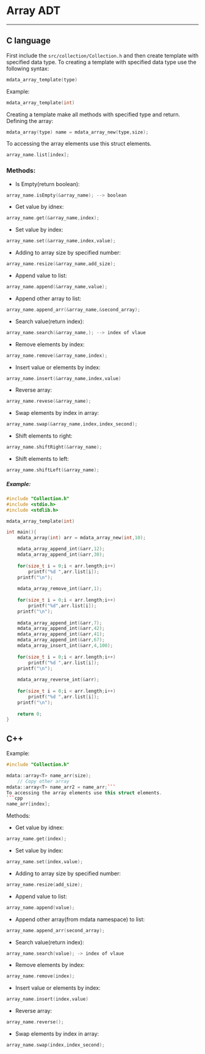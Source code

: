 # Array ADT
----------------------------
## C language
First include the `src/collection/Collection.h` and then create template with specified data type.
To creating a template with specified data type use the following syntax:
```c
mdata_array_template(type)
```
Example:
```c
mdata_array_template(int)
```
Creating a template make all methods with specified type and return.  
Defining the array:
```c
mdata_array(type) name = mdata_array_new(type,size);
```
To accessing the array elements use this struct elements.
```c 
array_name.list[index];
```
### Methods:  
* Is Empty(return boolean):
 ```c
array_name.isEmpty(&array_name); --> boolean
```
* Get value by idnex:
``` c
array_name.get(&array_name,index);
```
* Set value by index:
 ```c
array_name.set(&array_name,index,value);
```
* Adding to array size by specified number:
 ```c
array_name.resize(&array_name,add_size);
```
* Append value to list:
 ```c
array_name.append(&array_name,value);
```
* Append other array to list:
 ```c
array_name.append_arr(&array_name,&second_array);
```
* Search value(return index):
 ```c
array_name.search(&array_name,); --> index of vlaue
```
* Remove elements by index:
 ```c
array_name.remove(&array_name,index);
```
* Insert value or elements by index:
 ```c
array_name.insert(&array_name,index,value)
```
* Reverse array:
 ```c
array_name.revese(&array_name);
```
* Swap elements by index in array:
```c
array_name.swap(&array_name,index,index_second);
```
* Shift elements to right:
```c
array_name.shiftRight(&array_name);
```
* Shift elements to left:
```c
array_name.shiftLeft(&array_name);
```

##### Example:  
```c
#include "Collection.h"
#include <stdio.h>
#include <stdlib.h>

mdata_array_template(int)

int main(){
	mdata_array(int) arr = mdata_array_new(int,10);

	mdata_array_append_int(&arr,12);
    mdata_array_append_int(&arr,30);
    
	for(size_t i = 0;i < arr.length;i++)
    	printf("%d ",arr.list[i]);
    printf("\n");
    
	mdata_array_remove_int(&arr,1);
    
	for(size_t i = 0;i < arr.length;i++)
    	printf("%d",arr.list[i]);
    printf("\n");
    
	mdata_array_append_int(&arr,7);
    mdata_array_append_int(&arr,42);
    mdata_array_append_int(&arr,41);
    mdata_array_append_int(&arr,67);
    mdata_array_insert_int(&arr,4,100);
    
	for(size_t i = 0;i < arr.length;i++)
    	printf("%d ",arr.list[i]);
    printf("\n");
    
	mdata_array_reverse_int(&arr);
    
	for(size_t i = 0;i < arr.length;i++)
    	printf("%d ",arr.list[i]);
    printf("\n");
	
	return 0;
}
```

## C++

Example:
```cpp
#include "Collection.h"

mdata::array<T> name_arr(size);
	// Copy other array
mdata::array<T> name_arr2 = name_arr;```
To accessing the array elements use this struct elements.
```cpp
name_arr[index];
```

Methods:
* Get value by idnex:
``` c
array_name.get(index);
```
* Set value by index:
 ```c
 array_name.set(index,value);
```
* Adding to array size by specified number:
 ```c
array_name.resize(add_size);
```
* Append value to list:
 ```c
array_name.append(value);
```
* Append other array(from mdata namespace) to list:
 ```c
array_name.append_arr(second_array);
```
* Search value(return index):<T>
 ```c
array_name.search(value); -> index of vlaue
```
* Remove elements by index:
 ```c
array_name.remove(index);
```
* Insert value or elements by index:
 ```c
array_name.insert(index,value)
```
* Reverse array:
 ```c
array_name.reverse();
```
* Swap elements by index in array:
 ```c
array_name.swap(index,index_second);
```
